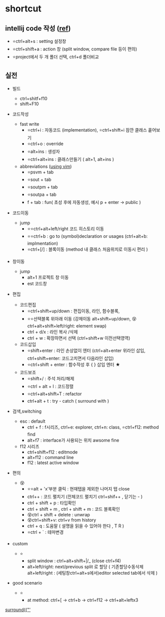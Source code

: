 # shortcut

## intellij code 작성  ([ref](https://ifuwanna.tistory.com/241))
- ⭐ctrl+alt+s : setting 설정창
- ⭐ctrl+shift+a : action 창 (split window, compare file 등이 편의)
- ⭐project에서 두 개 폴더 선택, ctrl+d 폴더비교



## 실전
- 빌드 
  - ctrl+shitf+f10
  - shift+F10
  
- 코드작성
  - fast write
    - ⭐ctrl+i : 자동코드 (implementation), ⭐ctrl+shift+i 잠깐 클래스 훝어보기  
    - ⭐ctrl+o : override  
    - ⭐alt+ins : 생성자  
    - ⭐ctrl+alt+ins : 클래스만들기 ( alt+1, alt+ins )    
  - abbreviations ([using vim](https://stackoverflow.com/questions/44718146/vim-have-incorrect-cursor))   
    - ⭐psvm + tab  
    - ⭐sout + tab  
    - ⭐soutpm + tab  
    - ⭐soutpa + tab  
    - f + tab : fun( 초성 후에 자동생성, 예시 p + enter -> public )

- 코드이동
  - jump 
    - ⭐⭐ctrl+alt+left/right 코드 히스토리 이동
    - ⭐⭐ctrl+b : go to (symbol)declaration or usages (ctrl+alt+b: implmentation)   
    - ⭐ctrl+\[/\] : 블록이동 (method 내 클래스 처음위치로 이동시 편리 )

- 창이동
  - jump 
    - alt+1 프로젝트 창 이동
    - est 코드창

- 편집
  - 코드편집
    - ⭐ctrl+shift+up/down : 편집이동, 라인, 함수블록, 
    - ⭐⭐선택블록 위아래 이동 (강제이동 alt+shift+up/down, 😵ctrl+alt+shift+left/right: element swap)  
    - ctrl + d/x              : 라인 복사 /삭제   
    - ctrl + w                : 확장하면서 선택 (ctrl+shift+w 이전선택영역)  
  - 코드삽입
    - ⭐shift+enter           : 라인 손상없이 엔터 (ctrl+alt+enter 위라인 삽입, ctrl+shift+enter: 코드고치면서 다음라인 삽입)  
    - ⭐ctrl+shift + enter     : 함수작성 후 { } 삽입 엔터 ★   
  - 코드보조
    - ⭐shift+/               : 주석 처리/해제  
    - ⭐ctrl + alt + l : 코드정렬   
    - ⭐ctrl+alt+shift+T : refactor   
    - ctrl+alt + t         : try - catch ( surround with )  

- 검색,switching
  - esc : default
    - ctrl + f :  f시리즈, ctrl+e: explorer, ctrl+n: class, ⭐ctrl+f12: method find  
    - alt+f7   : interface가 사용되는 위치 awsome fine
  - f12 시리즈
    - ctrl+shift+f12 : editmode
    - alt+f12 : command line
    - f12 : latest active window

- 편의
  - 😵
    - ⭐⭐alt + 'x'부분 클릭 : 현재탭을 제외한 나머지 탭 close   
    - ctrl++ : 코드 펼치기 (전체코드 펼치기 ctrl+shif++  , 닫기는 - )
    - ctrl + shift + p : 타입확인  
    - ctrl + shift + m , ctrl + shift + m : 코드 블록확인  
    - 😵ctrl + shift + delete : unwrap   
    - 😵ctrl+shift+v: ctrl+v from history  
    - ctrl + q : 도움말 ( 설명을 읽을 수 있어야 한다 , T R )  
    - ⭐ctrl + \` : 테마변경

- custom
  - ⭐
    - split window : ctrl+alt+shift+|/_ (close ctrl+f4)
    - alt+left/right: next/previous split 로 할당 ( 기존할당수동삭제 alt+left/right : (세팅창ctrl+alt+s에서)editor selected tab에서 삭제 )

- good scenario
  - ⭐
    - at method: ctrl+\[ → ctrl+b → ctrl+f12 → ctrl+alt+leftx3 

[surround({"'](https://www.jetbrains.com/idea/guide/tips/surround-with-brackets-quotes/)    
 
